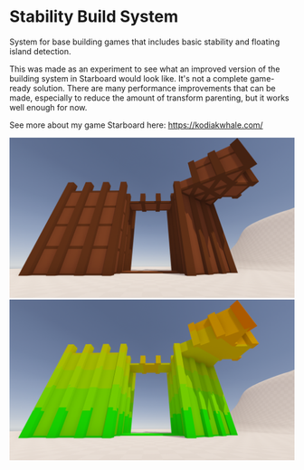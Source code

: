 # Stability Build System
System for base building games that includes basic stability and floating island detection.

This was made as an experiment to see what an improved version of the building system in Starboard would look like. It's not a complete game-ready solution. There are many performance improvements that can be made, especially to reduce the amount of transform parenting, but it works well enough for now.

See more about my game Starboard here: https://kodiakwhale.com/

![Building example](Assets/sbs.png?raw=true)
![Visualized stability](Assets/sbs-stability.png?raw=true)